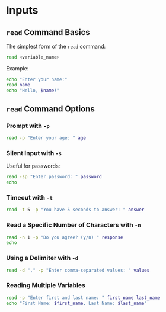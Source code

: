 # Inputs

## `read` Command Basics

The simplest form of the `read` command:
```bash
read <variable_name>
```

Example:
```bash
echo "Enter your name:"
read name
echo "Hello, $name!"
```

## `read` Command Options

### Prompt with `-p`
```bash
read -p "Enter your age: " age
```


### Silent Input with `-s`  
Useful for passwords:
```bash
read -sp "Enter password: " password
echo
```

### Timeout with `-t`
```bash
read -t 5 -p "You have 5 seconds to answer: " answer
```


### Read a Specific Number of Characters with `-n`
```bash
read -n 1 -p "Do you agree? (y/n) " response
echo
```

### Using a Delimiter with `-d`
```bash
read -d "," -p "Enter comma-separated values: " values
```


### Reading Multiple Variables
```bash
read -p "Enter first and last name: " first_name last_name
echo "First Name: $first_name, Last Name: $last_name"
```


